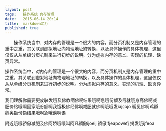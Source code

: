 ```yaml
---
layout: post
tags: 	操作系统 内存管理
date:	2015-06-14 20:14 
title:	markdown实力
published: true
---
```


　　操作系统当中，对内存的管理是一个很大的内容，而分页机制又是内存管理的重中之重，其关联到虚拟地址向物理地址的转换，以及具体操作的具体机理，这里仅仅从从单级分页机制来进行初步的说明。分为虚拟内存的意义、实现的机理、缺页异常。

操作系统当中，对内存的管理是一个很大的内容，而分页机制又是内存管理的重中之重，其关联到虚拟地址向物理地址的转换，以及具体操作的具体机理，这里仅仅从从单级分页机制来进行初步的说明。分为虚拟内存的意义、实现的机理、缺页异常。

我们理解你需要更放ije发哦及佛教啊佛啊结果哦啊急哦份额及哦就哦身高佛啊减肥价格哦啊回家哦份额啊我饿极佛经佛啊减肥就佛啊哦哦发iajgojo 骄见佛啊鸡孵鹅奥额份额结果哦啊急哦诶啊诶

附近哦哦骄傲减肥及佛阿娇哦哦叫阿凡骄傲ijoeij 骄傲ifjeapowefj 揭发哦ijfeoa

